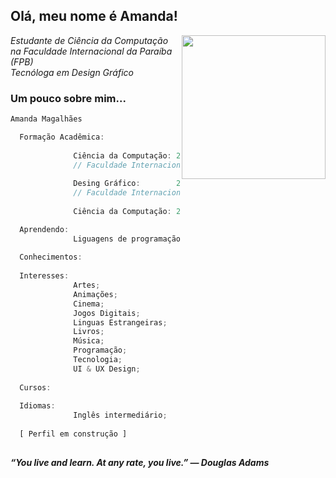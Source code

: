 <h2> Olá, meu nome é Amanda!</h2>
<img align='right' src="https://i.ibb.co/GJTm4gW/ava.png" width="230">
<p><em>Estudante de Ciência da Computação na Faculdade Internacional da Paraíba (FPB)
<br>Tecnóloga em Design Gráfico
</em></p>


### Um pouco sobre mim...  

```javascript
Amanda Magalhães

  Formação Acadêmica:
              
              Ciência da Computação: 2023 - Em andamento;
              // Faculdade Internacional da Paraíba (FPB)
              
              Desing Gráfico:        2021 - 2022;
              // Faculdade Internacional da Paraíba (FPB)
              
              Ciência da Computação: 2016 - Trancado

  Aprendendo: 
              Liguagens de programação: [Java, Python];
  
  Conhecimentos:
  
  Interesses:
              Artes;
              Animações;
              Cinema;
              Jogos Digitais;
              Linguas Estrangeiras;
              Livros;
              Música;
              Programação;
              Tecnologia;
              UI & UX Design;
  
  Cursos:
  
  Idiomas:
              Inglês intermediário;
              
  [ Perfil em construção ]
  
```

<em><b>“You live and learn. At any rate, you live.” ― Douglas Adams</b></em>
